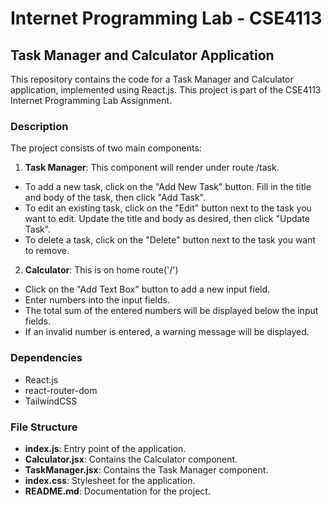 # Internet Programming Lab - CSE4113

## Task Manager and Calculator Application

This repository contains the code for a Task Manager and Calculator application, implemented using React.js. This project is part of the CSE4113 Internet Programming Lab Assignment.

### Description

The project consists of two main components:

1. **Task Manager**: This component will render under route /task.
- To add a new task, click on the "Add New Task" button. Fill in the title and body of the task, then click "Add Task".
- To edit an existing task, click on the "Edit" button next to the task you want to edit. Update the title and body as desired, then click "Update Task".
- To delete a task, click on the "Delete" button next to the task you want to remove.

2. **Calculator**: This is on home route('/')
- Click on the "Add Text Box" button to add a new input field.
- Enter numbers into the input fields.
- The total sum of the entered numbers will be displayed below the input fields.
- If an invalid number is entered, a warning message will be displayed.

### Dependencies

- React.js
- react-router-dom
- TailwindCSS

### File Structure

- **index.js**: Entry point of the application.
- **Calculator.jsx**: Contains the Calculator component.
- **TaskManager.jsx**: Contains the Task Manager component.
- **index.css**: Stylesheet for the application.
- **README.md**: Documentation for the project.

